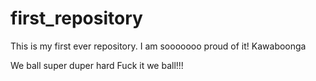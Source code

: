 # first_repository
This is my first ever repository. I am sooooooo proud of it!
Kawaboonga

We ball super duper hard
Fuck it we ball!!!
